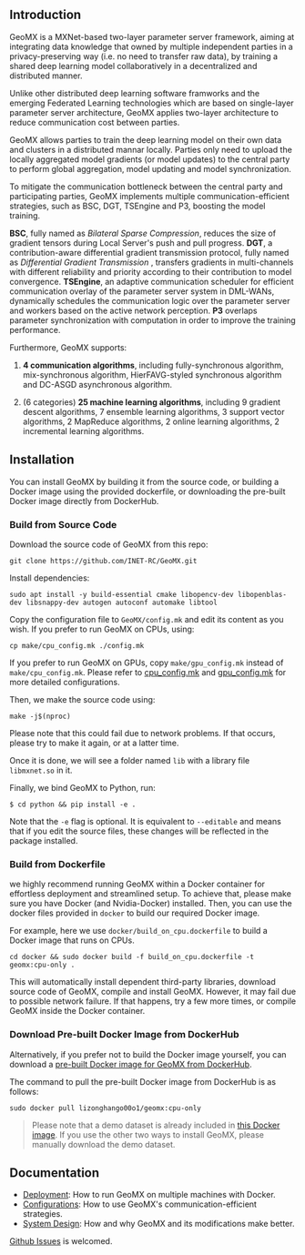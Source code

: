 ## Introduction

GeoMX is a MXNet-based two-layer parameter server framework, aiming at integrating data knowledge that owned by multiple independent parties in a privacy-preserving way (i.e. no need to transfer raw data), by training a shared deep learning model collaboratively in a decentralized and distributed manner.

Unlike other distributed deep learning software framworks and the emerging Federated Learning technologies which are based on single-layer parameter server architecture, GeoMX applies two-layer architecture to reduce communication cost between parties. 

GeoMX allows parties to train the deep learning model on their own data and clusters in a distributed mannar locally. Parties only need to upload the locally aggregated model gradients (or model updates) to the central party to perform global aggregation, model updating and model synchronization.

To mitigate the communication bottleneck between the central party and participating parties, GeoMX implements multiple communication-efficient strategies, such as BSC, DGT, TSEngine and P3, boosting the model training.

**BSC**, fully named as *Bilateral Sparse Compression*, reduces the size of gradient tensors during Local Server's push and pull progress. **DGT**, a contribution-aware differential gradient transmission protocol, fully named as *Differential Gradient Transmission* , transfers gradients in multi-channels with different  reliability and priority according to their contribution to model convergence. **TSEngine**, an adaptive communication scheduler for efficient communication overlay of the parameter server system in DML-WANs, dynamically schedules the communication logic over the parameter server and workers based on the active network perception. **P3** overlaps parameter synchronization with computation in order to improve the training performance.

Furthermore, GeoMX supports:

1. **4 communication algorithms**, including fully-synchronous algorithm, mix-synchronous algorithm, HierFAVG-styled synchronous algorithm and DC-ASGD asynchronous algorithm. 

2. (6 categories) **25 machine learning algorithms**, including 9 gradient descent algorithms, 7 ensemble learning algorithms, 3 support vector algorithms, 2 MapReduce algorithms, 2 online learning algorithms, 2 incremental learning algorithms.

## Installation

You can install GeoMX by building it from the source code, or building a Docker image using the provided dockerfile, or downloading the pre-built Docker image directly from DockerHub.

### Build from Source Code

Download the source code of GeoMX from this repo:

```shell
git clone https://github.com/INET-RC/GeoMX.git
```

Install dependencies:

```shell
sudo apt install -y build-essential cmake libopencv-dev libopenblas-dev libsnappy-dev autogen autoconf automake libtool
```

Copy the configuration file to ``GeoMX/config.mk`` and edit its content as you wish. If you prefer to run GeoMX on CPUs, using:

```shell
cp make/cpu_config.mk ./config.mk
```

If you prefer to run GeoMX on GPUs, copy ``make/gpu_config.mk`` instead of ``make/cpu_config.mk``. Please refer to [cpu_config.mk](https://github.com/INET-RC/GeoMX/blob/main/make/cpu_config.mk) and [gpu_config.mk](https://github.com/INET-RC/GeoMX/blob/main/make/gpu_config.mk) for more detailed configurations.

Then, we make the source code using:

```shell
make -j$(nproc)
```

Please note that this could fail due to network problems. If that occurs, please try to make it again, or at a latter time. 

Once it is done, we will see a folder named ``lib`` with a library file `libmxnet.so` in it. 

Finally, we bind GeoMX to Python, run:

```shell
$ cd python && pip install -e .
```

Note that the `-e` flag is optional. It is equivalent to `--editable` and means that if you edit the source files, these changes will be reflected in the package installed.

### Build from Dockerfile

we highly recommend running GeoMX within a Docker container for effortless deployment and streamlined setup. To achieve that, please make sure you have Docker (and Nvidia-Docker) installed. Then, you can use the docker files provided in ``docker`` to build our required Docker image.

For example, here we use ``docker/build_on_cpu.dockerfile`` to build a Docker image that runs on CPUs.

```shell
cd docker && sudo docker build -f build_on_cpu.dockerfile -t geomx:cpu-only .
```

This will automatically install dependent third-party libraries, download source code of GeoMX, compile and install GeoMX. However, it may fail due to possible network failure. If that happens, try a few more times, or compile GeoMX inside the Docker container.

### Download Pre-built Docker Image from DockerHub
Alternatively, if you prefer not to build the Docker image yourself, you can download a [pre-built Docker image for GeoMX from DockerHub](https://hub.docker.com/repository/docker/lizonghango00o1/geomx/general).

The command to pull the pre-built Docker image from DockerHub is as follows:
```shell
sudo docker pull lizonghango00o1/geomx:cpu-only
```

> Please note that a demo dataset is already included in [this Docker image](https://hub.docker.com/repository/docker/lizonghango00o1/geomx/general). If you use the other two ways to install GeoMX, please manually download the demo dataset.

## Documentation

- [Deployment](./docs/Deployment.md): How to run GeoMX on multiple machines with Docker.
- [Configurations](./docs/Configurations.md): How to use GeoMX's communication-efficient strategies.
- [System Design](./docs/System%20Design.md): How and why GeoMX and its modifications make better.

[Github Issues](https://github.com/INET-RC/GeoMX/issues) is welcomed.
